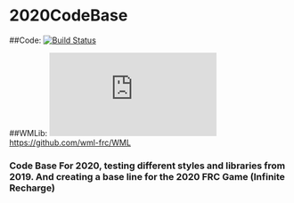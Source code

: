 # 2020CodeBase
##Code: [![Build Status](https://dev.azure.com/ConnorBuchel0890/CurtinFRC/_apis/build/status/CJBuchel.2020CodeBase?branchName=master)](https://dev.azure.com/ConnorBuchel0890/CurtinFRC/_build/latest?definitionId=8&branchName=master)

##WMLib: [![Build Status](https://dev.azure.com/ConnorBuchel0890/WML/_apis/build/status/wml-frc.WML?branchName=master)](https://dev.azure.com/ConnorBuchel0890/WML/_build/latest?definitionId=7&branchName=master) https://github.com/wml-frc/WML

### Code Base For 2020, testing different styles and libraries from 2019. And creating a base line for the 2020 FRC Game (Infinite Recharge)
